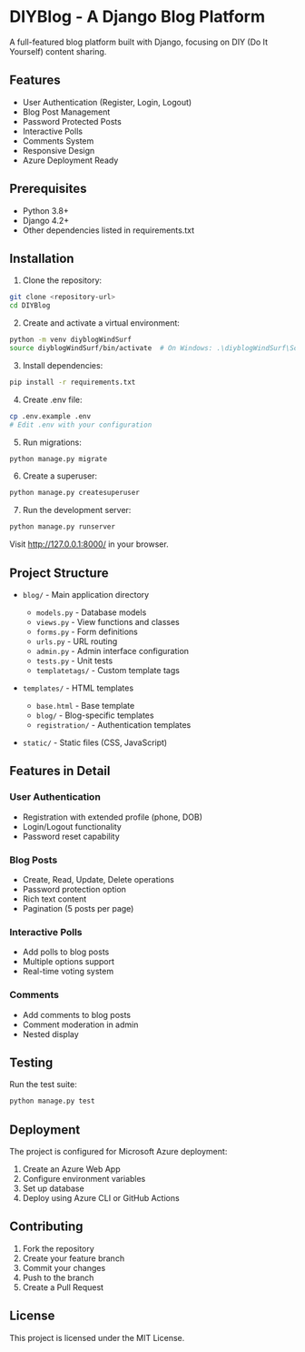 # DIYBlog - A Django Blog Platform

A full-featured blog platform built with Django, focusing on DIY (Do It Yourself) content sharing.

## Features

- User Authentication (Register, Login, Logout)
- Blog Post Management
- Password Protected Posts
- Interactive Polls
- Comments System
- Responsive Design
- Azure Deployment Ready

## Prerequisites

- Python 3.8+
- Django 4.2+
- Other dependencies listed in requirements.txt

## Installation

1. Clone the repository:
```bash
git clone <repository-url>
cd DIYBlog
```

2. Create and activate a virtual environment:
```bash
python -m venv diyblogWindSurf
source diyblogWindSurf/bin/activate  # On Windows: .\diyblogWindSurf\Scripts\activate
```

3. Install dependencies:
```bash
pip install -r requirements.txt
```

4. Create .env file:
```bash
cp .env.example .env
# Edit .env with your configuration
```

5. Run migrations:
```bash
python manage.py migrate
```

6. Create a superuser:
```bash
python manage.py createsuperuser
```

7. Run the development server:
```bash
python manage.py runserver
```

Visit http://127.0.0.1:8000/ in your browser.

## Project Structure

- `blog/` - Main application directory
  - `models.py` - Database models
  - `views.py` - View functions and classes
  - `forms.py` - Form definitions
  - `urls.py` - URL routing
  - `admin.py` - Admin interface configuration
  - `tests.py` - Unit tests
  - `templatetags/` - Custom template tags

- `templates/` - HTML templates
  - `base.html` - Base template
  - `blog/` - Blog-specific templates
  - `registration/` - Authentication templates

- `static/` - Static files (CSS, JavaScript)

## Features in Detail

### User Authentication
- Registration with extended profile (phone, DOB)
- Login/Logout functionality
- Password reset capability

### Blog Posts
- Create, Read, Update, Delete operations
- Password protection option
- Rich text content
- Pagination (5 posts per page)

### Interactive Polls
- Add polls to blog posts
- Multiple options support
- Real-time voting system

### Comments
- Add comments to blog posts
- Comment moderation in admin
- Nested display

## Testing

Run the test suite:
```bash
python manage.py test
```

## Deployment

The project is configured for Microsoft Azure deployment:

1. Create an Azure Web App
2. Configure environment variables
3. Set up database
4. Deploy using Azure CLI or GitHub Actions

## Contributing

1. Fork the repository
2. Create your feature branch
3. Commit your changes
4. Push to the branch
5. Create a Pull Request

## License

This project is licensed under the MIT License.

